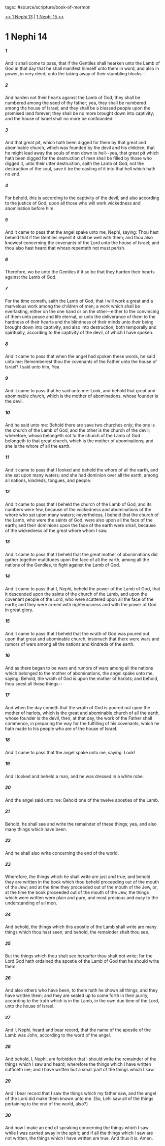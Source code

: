 tags:: #source/scripture/book-of-mormon

[<< 1 Nephi 13](book-of-mormon/01_1_Nephi/1_Nephi_13.md) | [1 Nephi 15 >>](book-of-mormon/01_1_Nephi/1_Nephi_15.md)

# 1 Nephi 14

##### 1

And it shall come to pass, that if the Gentiles shall hearken unto the Lamb of God in that day that he shall manifest himself unto them in word, and also in power, in very deed, unto the taking away of their stumbling blocks--

##### 2

And harden not their hearts against the Lamb of God, they shall be numbered among the seed of thy father; yea, they shall be numbered among the house of Israel; and they shall be a blessed people upon the promised land forever; they shall be no more brought down into captivity; and the house of Israel shall no more be confounded.

##### 3

And that great pit, which hath been digged for them by that great and abominable church, which was founded by the devil and his children, that he might lead away the souls of men down to hell--yea, that great pit which hath been digged for the destruction of men shall be filled by those who digged it, unto their utter destruction, saith the Lamb of God; not the destruction of the soul, save it be the casting of it into that hell which hath no end.

##### 4

For behold, this is according to the captivity of the devil, and also according to the justice of God, upon all those who will work wickedness and abomination before him.

##### 5

And it came to pass that the angel spake unto me, Nephi, saying: Thou hast beheld that if the Gentiles repent it shall be well with them; and thou also knowest concerning the covenants of the Lord unto the house of Israel; and thou also hast heard that whoso repenteth not must perish.

##### 6

Therefore, wo be unto the Gentiles if it so be that they harden their hearts against the Lamb of God.

##### 7

For the time cometh, saith the Lamb of God, that I will work a great and a marvelous work among the children of men; a work which shall be everlasting, either on the one hand or on the other--either to the convincing of them unto peace and life eternal, or unto the deliverance of them to the hardness of their hearts and the blindness of their minds unto their being brought down into captivity, and also into destruction, both temporally and spiritually, according to the captivity of the devil, of which I have spoken.

##### 8

And it came to pass that when the angel had spoken these words, he said unto me: Rememberest thou the covenants of the Father unto the house of Israel? I said unto him, Yea.

##### 9

And it came to pass that he said unto me: Look, and behold that great and abominable church, which is the mother of abominations, whose founder is the devil.

##### 10

And he said unto me: Behold there are save two churches only; the one is the church of the Lamb of God, and the other is the church of the devil; wherefore, whoso belongeth not to the church of the Lamb of God belongeth to that great church, which is the mother of abominations; and she is the whore of all the earth.

##### 11

And it came to pass that I looked and beheld the whore of all the earth, and she sat upon many waters; and she had dominion over all the earth, among all nations, kindreds, tongues, and people.

##### 12

And it came to pass that I beheld the church of the Lamb of God, and its numbers were few, because of the wickedness and abominations of the whore who sat upon many waters; nevertheless, I beheld that the church of the Lamb, who were the saints of God, were also upon all the face of the earth; and their dominions upon the face of the earth were small, because of the wickedness of the great whore whom I saw.

##### 13

And it came to pass that I beheld that the great mother of abominations did gather together multitudes upon the face of all the earth, among all the nations of the Gentiles, to fight against the Lamb of God.

##### 14

And it came to pass that I, Nephi, beheld the power of the Lamb of God, that it descended upon the saints of the church of the Lamb, and upon the covenant people of the Lord, who were scattered upon all the face of the earth; and they were armed with righteousness and with the power of God in great glory.

##### 15

And it came to pass that I beheld that the wrath of God was poured out upon that great and abominable church, insomuch that there were wars and rumors of wars among all the nations and kindreds of the earth.

##### 16

And as there began to be wars and rumors of wars among all the nations which belonged to the mother of abominations, the angel spake unto me, saying: Behold, the wrath of God is upon the mother of harlots; and behold, thou seest all these things--

##### 17

And when the day cometh that the wrath of God is poured out upon the mother of harlots, which is the great and abominable church of all the earth, whose founder is the devil, then, at that day, the work of the Father shall commence, in preparing the way for the fulfilling of his covenants, which he hath made to his people who are of the house of Israel.

##### 18

And it came to pass that the angel spake unto me, saying: Look!

##### 19

And I looked and beheld a man, and he was dressed in a white robe.

##### 20

And the angel said unto me: Behold one of the twelve apostles of the Lamb.

##### 21

Behold, he shall see and write the remainder of these things; yea, and also many things which have been.

##### 22

And he shall also write concerning the end of the world.

##### 23

Wherefore, the things which he shall write are just and true; and behold they are written in the book which thou beheld proceeding out of the mouth of the Jew; and at the time they proceeded out of the mouth of the Jew, or, at the time the book proceeded out of the mouth of the Jew, the things which were written were plain and pure, and most precious and easy to the understanding of all men.

##### 24

And behold, the things which this apostle of the Lamb shall write are many things which thou hast seen; and behold, the remainder shalt thou see.

##### 25

But the things which thou shalt see hereafter thou shalt not write; for the Lord God hath ordained the apostle of the Lamb of God that he should write them.

##### 26

And also others who have been, to them hath he shown all things, and they have written them; and they are sealed up to come forth in their purity, according to the truth which is in the Lamb, in the own due time of the Lord, unto the house of Israel.

##### 27

And I, Nephi, heard and bear record, that the name of the apostle of the Lamb was John, according to the word of the angel.

##### 28

And behold, I, Nephi, am forbidden that I should write the remainder of the things which I saw and heard; wherefore the things which I have written sufficeth me; and I have written but a small part of the things which I saw.

##### 29

And I bear record that I saw the things which my father saw, and the angel of the Lord did make them known unto me. [So, Lehi saw all of the things pertaining to the end of the world, also?]

##### 30

And now I make an end of speaking concerning the things which I saw while I was carried away in the spirit; and if all the things which I saw are not written, the things which I have written are true. And thus it is. Amen.
